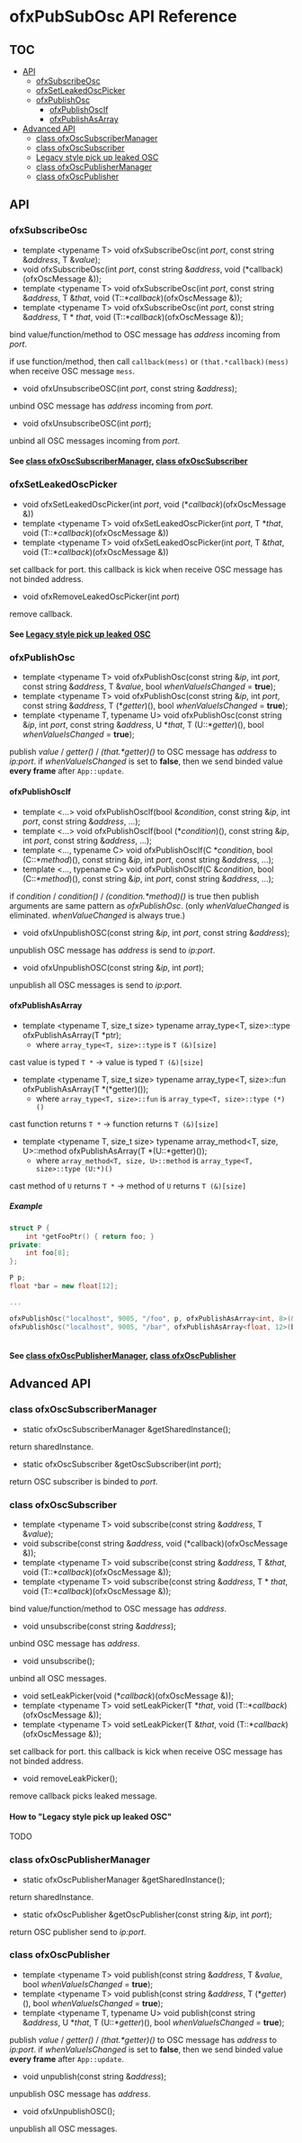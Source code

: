 # ofxPubSubOsc API Reference

## TOC

* [API](#API)
	* [ofxSubscribeOsc](#API_ofxSubscribeOsc)
	* [ofxSetLeakedOscPicker](#API_ofxSetLeakedOscPicker)
	* [ofxPublishOsc](#API_ofxPublishOsc)
		* [ofxPublishOscIf](API_ofxPublishOscIf)
		* [ofxPublishAsArray](API_ofxPublishAsArray)
* [Advanced API](#AdvancedAPI)
	* [class ofxOscSubscriberManager](#Advanced_ofxOscSubscriberManager)
	* [class ofxOscSubscriber](#Advanced_ofxOscSubscriber)
	* [Legacy style pick up leaked OSC](#Advanced_LegacyStylePickUpLeakedOSCMessage)
	* [class ofxOscPublisherManager](#Advanced_ofxOscPublisherManager)
	* [class ofxOscPublisher](#Advanced_ofxOscPublisher)

## <a name="API">API</a>

### <a name="API_ofxSubscribeOsc">ofxSubscribeOsc</a>

* template \<typename T\> void ofxSubscribeOsc(int _port_, const string &_address_, T &_value_);
* void ofxSubscribeOsc(int _port_, const string &_address_, void (*callback)(ofxOscMessage &));
* template \<typename T\> void ofxSubscribeOsc(int _port_, const string &_address_, T &_that_, void (T::*_callback_)(ofxOscMessage &));
* template \<typename T\> void ofxSubscribeOsc(int _port_, const string &_address_, T * _that_, void (T::*_callback_)(ofxOscMessage &));

bind value/function/method to OSC message has _address_ incoming from _port_.

if use function/method, then call `callback(mess)` or `(that.*callback)(mess)` when receive OSC message `mess`.

* void ofxUnsubscribeOSC(int _port_, const string &_address_);

unbind OSC message has _address_ incoming from _port_.

* void ofxUnsubscribeOSC(int _port_);

unbind all OSC messages incoming from _port_.

#### See [class ofxOscSubscriberManager](#Advanced_ofxOscSubscriberManager), [class ofxOscSubscriber](#Advanced_ofxOscSubscriber)

### <a name="API_ofxSetLeakedOscPicker">ofxSetLeakedOscPicker</a>

* void ofxSetLeakedOscPicker(int _port_, void (\*_callback_)(ofxOscMessage &))
* template \<typename T\> void ofxSetLeakedOscPicker(int _port_, T \*_that_, void (T::\*_callback_)(ofxOscMessage &)) 
* template \<typename T\> void ofxSetLeakedOscPicker(int _port_, T &_that_, void (T::\*_callback_)(ofxOscMessage &)) 

set callback for port. this callback is kick when receive OSC message has not binded address.

* void ofxRemoveLeakedOscPicker(int _port_)

remove callback.

#### See [Legacy style pick up leaked OSC](#Advanced_LegacyStylePickUpLeakedOSCMessage)

### <a name="API_ofxPublishOsc">ofxPublishOsc</a>

* template \<typename T\> void ofxPublishOsc(const string &_ip_, int _port_, const string &_address_, T &_value_, bool _whenValueIsChanged_ = **true**);
* template \<typename T\> void ofxPublishOsc(const string &_ip_, int _port_, const string &_address_, T (*_getter_)(), bool _whenValueIsChanged_ = **true**);
* template \<typename T, typename U\> void ofxPublishOsc(const string &_ip_, int _port_, const string &_address_, U \*_that_, T (U::*_getter_)(), bool _whenValueIsChanged_ = **true**);

publish _value_ / _getter()_ / _(that.*getter)()_ to OSC message has _address_ to _ip:port_. if _whenValueIsChanged_ is set to **false**, then we send binded value **every frame** after `App::update`.

#### <a name="API_ofxPublishOscIf">ofxPublishOscIf</a>

* template \<...\> void ofxPublishOscIf(bool &_condition_, const string &_ip_, int _port_, const string &_address_, ...);
* template \<...\> void ofxPublishOscIf(bool (*_condition_)(), const string &_ip_, int _port_, const string &_address_, ...);
* template \<..., typename C\> void ofxPublishOscIf(C \*_condition_, bool (C::\*_method_)(), const string &_ip_, int _port_, const string &_address_, ...);
* template \<..., typename C\> void ofxPublishOscIf(C &_condition_, bool (C::\*_method_)(), const string &_ip_, int _port_, const string &_address_, ...);

if _condition_ / _condition()_ / _(condition.*method)()_ is true then publish arguments are same pattern as _ofxPublishOsc_. (only _whenValueChanged_ is eliminated. _whenValueChanged_ is always true.)

* void ofxUnpublishOSC(const string &_ip_, int _port_, const string &_address_);

unpublish OSC message has _address_ is send to _ip:port_.

* void ofxUnpublishOSC(const string &_ip_, int _port_);

unpublish all OSC messages is send to _ip:port_.

#### <a name="API_ofxPublishAsArray">ofxPublishAsArray</a>

* template <typename T, size_t size> typename array_type<T, size>::type ofxPublishAsArray(T \*ptr);
	* where `array_type<T, size>::type` is `T (&)[size]`

cast value is typed `T *` -> value is typed `T (&)[size]`

* template <typename T, size_t size> typename array_type<T, size>::fun ofxPublishAsArray(T \*(\*getter)());
	* where `array_type<T, size>::fun` is `array_type<T, size>::type (*)()`

cast function returns `T *` -> function returns `T (&)[size]`

* template <typename T, size_t size> typename array_method<T, size, U>::method ofxPublishAsArray(T \*(U::\*getter)());
	* where `array_method<T, size, U>::method` is `array_type<T, size>::type (U:*)()`

cast method of `U` returns `T *` -> method of `U` returns `T (&)[size]`

##### Example

```cpp
struct P {
	int *getFooPtr() { return foo; }
private:
	int foo[8];
};

P p;
float *bar = new float[12];

...

ofxPublishOsc("localhost", 9005, "/foo", p, ofxPublishAsArray<int, 8>(&P::getFooPtr));
ofxPublishOsc("localhost", 9005, "/bar", ofxPublishAsArray<float, 12>(bar));
	
```

#### See [class ofxOscPublisherManager](#Advanced_ofxOscPublisherManager), [class ofxOscPublisher](#Advanced_ofxOscPublisher)

## <a name="AdvancedAPI">Advanced API</a>

### <a name="Advanced_ofxOscSubscriberManager">class ofxOscSubscriberManager</a>

* static ofxOscSubscriberManager &getSharedInstance();

return sharedInstance.

* static ofxOscSubscriber &getOscSubscriber(int _port_);

return OSC subscriber is binded to _port_.

### <a name="Advanced_ofxOscSubscriber">class ofxOscSubscriber</a>

* template \<typename T\> void subscribe(const string &_address_, T &_value_);
* void subscribe(const string &_address_, void (*callback)(ofxOscMessage &));
* template \<typename T\> void subscribe(const string &_address_, T &_that_, void (T::*_callback_)(ofxOscMessage &));
* template \<typename T\> void subscribe(const string &_address_, T * _that_, void (T::*_callback_)(ofxOscMessage &));

bind value/function/method to OSC message has _address_.

* void unsubscribe(const string &_address_);

unbind OSC message has _address_.

* void unsubscribe();

unbind all OSC messages.

* void setLeakPicker(void (\*_callback_)(ofxOscMessage &));
* template \<typename T\> void setLeakPicker(T \*_that_, void (T::\*_callback_)(ofxOscMessage &));
* template \<typename T\> void setLeakPicker(T &_that_, void (T::\*_callback_)(ofxOscMessage &));

set callback for port. this callback is kick when receive OSC message has not binded address.

* void removeLeakPicker();

remove callback picks leaked message.

#### <a name="Advanced_LegacyStylePickUpLeakedOSCMessage">How to "Legacy style pick up leaked OSC"</a>

TODO

### <a name="Advanced_ofxOscPublisherManager">class ofxOscPublisherManager</a>

* static ofxOscPublisherManager &getSharedInstance();

return sharedInstance.

* static ofxOscPublisher &getOscPublisher(const string &_ip_, int _port_);

return OSC publisher send to _ip:port_.

### <a name="Advanced_ofxOscPublisher">class ofxOscPublisher</a>

* template \<typename T\> void publish(const string &_address_, T &_value_, bool _whenValueIsChanged_ = **true**);
* template \<typename T\> void publish(const string &_address_, T (*_getter_)(), bool _whenValueIsChanged_ = **true**);
* template \<typename T, typename U\> void publish(const string &_address_, U \*_that_, T (U::*_getter_)(), bool _whenValueIsChanged_ = **true**);

publish _value_ / _getter()_ / _(that.*getter)()_ to OSC message has _address_ to _ip:port_. if _whenValueIsChanged_ is set to **false**, then we send binded value **every frame** after `App::update`.

* void unpublish(const string &_address_);

unpublish OSC message has _address_.

* void ofxUnpublishOSC();

unpublish all OSC messages.
